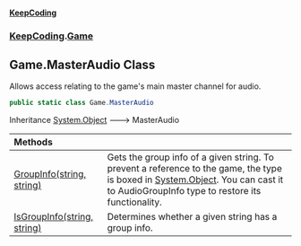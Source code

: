 #### [KeepCoding](index.md 'index')
### [KeepCoding](KeepCoding.md 'KeepCoding').[Game](Game.md 'KeepCoding.Game')
## Game.MasterAudio Class
Allows access relating to the game's main master channel for audio.  
```csharp
public static class Game.MasterAudio
```

Inheritance [System.Object](https://docs.microsoft.com/en-us/dotnet/api/System.Object 'System.Object') &#129106; MasterAudio  

| Methods | |
| :--- | :--- |
| [GroupInfo(string, string)](Game.MasterAudio.GroupInfo.WOMpEvj+cR0v4hJnGJa8dw.md 'KeepCoding.Game.MasterAudio.GroupInfo(string, string)') | Gets the group info of a given string. To prevent a reference to the game, the type is boxed in [System.Object](https://docs.microsoft.com/en-us/dotnet/api/System.Object 'System.Object'). You can cast it to AudioGroupInfo type to restore its functionality.<br/> |
| [IsGroupInfo(string, string)](Game.MasterAudio.IsGroupInfo.k71LXjAQ9FQhGJA64b20lw.md 'KeepCoding.Game.MasterAudio.IsGroupInfo(string, string)') | Determines whether a given string has a group info.<br/> |
